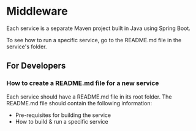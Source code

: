 # Middleware

Each service is a separate Maven project built in Java using Spring Boot.

To see how to run a specific service, go to the README.md file in the service's folder.

## For Developers
### How to create a README.md file for a new service

Each service should have a README.md file in its root folder. The README.md file should contain the following information:

* Pre-requisites for building the service
* How to build & run a specific service
